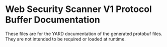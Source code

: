 # Web Security Scanner V1 Protocol Buffer Documentation

These files are for the YARD documentation of the generated protobuf files.
They are not intended to be required or loaded at runtime.
